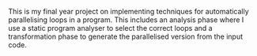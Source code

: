 This is my final year project on implementing techniques for automatically parallelising loops in a program. This includes an analysis phase where I use a static program analyser to select the correct loops and a transformation phase to generate the parallelised version from the input code.
